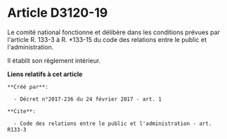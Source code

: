 # Article D3120-19

Le comité national fonctionne et délibère dans les conditions prévues par l'article R. 133-3 à R. *133-15 du code des
relations entre le public et l'administration. 

Il établit son règlement intérieur.

**Liens relatifs à cet article**

	**Créé par**:

	  - Décret n°2017-236 du 24 février 2017 - art. 1

	**Cite**:

	  - Code des relations entre le public et l'administration - art. R133-3
